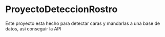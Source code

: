 # ProyectoDeteccionRostro
Este proyecto esta hecho para detectar caras y mandarlas a una base de datos, asi conseguir la API
